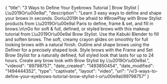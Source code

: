 {
    "title": "3 Ways to Define Your Eyebrows Tutorial | Brow Stylist | L\u2019Or\u00e9al",
    "description": "Learn 3 easy ways to define and shape your brows in seconds. Don\u2019t be afraid to #BrowPlay with Brow Stylist products from L\u2019Or\u00e9al Paris to define, frame & set, and fill in brows.\n\nGo for soft & full, defined, or styled brows with this makeup tutorial from L\u2019Or\u00e9al Brow Stylist. Use the Kabuki Blender to fill and soften brows. The soft, creamy crayon glides on smoothly for full looking brows with a natural finish. Outline and shape brows using the Definer for a precisely shaped look. Style brows with the Frame and Set Brow Stylist for a naturally defined, full styled look that lasts for up to 24 hours. Create any brow look with Brow Stylist by L\u2019Or\u00e9al.",
    "videoid": "89798757",
    "date_created": "1493850454",
    "date_modified": "1494444352",
    "type": "captivate",
    "layout": "video",
    "url": "\/v\/3-ways-to-define-your-eyebrows-tutorial-brow-stylist-l-or\u00e9al\/89798757"
}